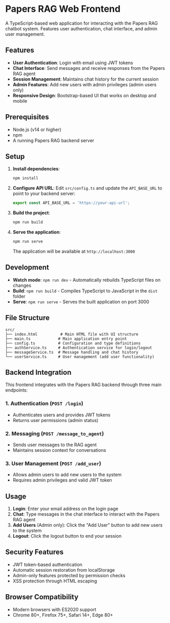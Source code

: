 # Papers RAG Web Frontend

A TypeScript-based web application for interacting with the Papers RAG chatbot system. Features user authentication, chat interface, and admin user management.

## Features

- **User Authentication**: Login with email using JWT tokens
- **Chat Interface**: Send messages and receive responses from the Papers RAG agent
- **Session Management**: Maintains chat history for the current session
- **Admin Features**: Add new users with admin privileges (admin users only)
- **Responsive Design**: Bootstrap-based UI that works on desktop and mobile

## Prerequisites

- Node.js (v14 or higher)
- npm
- A running Papers RAG backend server

## Setup

1. **Install dependencies**:
   ```bash
   npm install
   ```

2. **Configure API URL**:
   Edit `src/config.ts` and update the `API_BASE_URL` to point to your backend server:
   ```typescript
   export const API_BASE_URL = 'https://your-api-url';
   ```

3. **Build the project**:
   ```bash
   npm run build
   ```

4. **Serve the application**:
   ```bash
   npm run serve
   ```

   The application will be available at `http://localhost:3000`

## Development

- **Watch mode**: `npm run dev` - Automatically rebuilds TypeScript files on changes
- **Build**: `npm run build` - Compiles TypeScript to JavaScript in the `dist` folder
- **Serve**: `npm run serve` - Serves the built application on port 3000

## File Structure

```
src/
├── index.html          # Main HTML file with UI structure
├── main.ts            # Main application entry point
├── config.ts          # Configuration and type definitions
├── authService.ts     # Authentication service for login/logout
├── messageService.ts  # Message handling and chat history
└── userService.ts     # User management (add user functionality)
```

## Backend Integration

This frontend integrates with the Papers RAG backend through three main endpoints:

### 1. Authentication (`POST /login`)
- Authenticates users and provides JWT tokens
- Returns user permissions (admin status)

### 2. Messaging (`POST /message_to_agent`)
- Sends user messages to the RAG agent
- Maintains session context for conversations

### 3. User Management (`POST /add_user`)
- Allows admin users to add new users to the system
- Requires admin privileges and valid JWT token

## Usage

1. **Login**: Enter your email address on the login page
2. **Chat**: Type messages in the chat interface to interact with the Papers RAG agent
3. **Add Users** (Admin only): Click the "Add User" button to add new users to the system
4. **Logout**: Click the logout button to end your session

## Security Features

- JWT token-based authentication
- Automatic session restoration from localStorage
- Admin-only features protected by permission checks
- XSS protection through HTML escaping

## Browser Compatibility

- Modern browsers with ES2020 support
- Chrome 80+, Firefox 75+, Safari 14+, Edge 80+